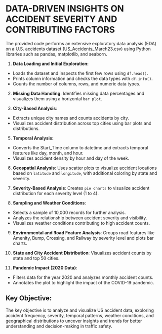 # **DATA-DRIVEN INSIGHTS ON ACCIDENT SEVERITY AND CONTRIBUTING FACTORS** #

The provided code performs an extensive exploratory data analysis (EDA) on a U.S. accidents dataset (US_Accidents_March23.csv) using Python libraries such as pandas, matplotlib, and seaborn.

1. **Data Loading and Initial Exploration**:
- Loads the dataset and inspects the first few rows using `df.head()`.
- Prints column information and checks the data types with `df.info()`.
- Counts the number of columns, rows, and numeric data types.

2. **Missing Data Handling**:
Identifies missing data percentages and visualizes them using a horizontal `bar plot`.

4. **City-Based Analysis**:
- Extracts unique city names and counts accidents by city.
- Visualizes accident distribution across top cities using bar plots and distributions.

5. **Temporal Analysis**:
- Converts the Start_Time column to datetime and extracts temporal features like day, month, and hour.
- Visualizes accident density by hour and day of the week.

6. **Geospatial Analysis**:
Uses scatter plots to visualize accident locations based on `latitude` and `longitude`, with additional coloring by state and severity.

7. **Severity-Based Analysis**:
Creates `pie charts` to visualize accident distribution for each severity level (1 to 4).

8. **Sampling and Weather Conditions**:
- Selects a sample of 10,000 records for further analysis.
- Analyzes the relationship between accident severity and visibility.
- Visualizes weather conditions contributing to high accident counts.

9. **Environmental and Road Feature Analysis**:
Groups road features like Amenity, Bump, Crossing, and Railway by severity level and plots bar charts.

10. **State and City Accident Distribution**:
Visualizes accident counts by state and top 50 cities.

11. **Pandemic Impact (2020 Data)**:
- Filters data for the year 2020 and analyzes monthly accident counts.
- Annotates the plot to highlight the impact of the COVID-19 pandemic.

## **Key Objective:** ##
The key objective is to analyze and visualize US accident data, exploring accident frequency, severity, temporal patterns, weather conditions, and geographical distributions to uncover insights and trends for better understanding and decision-making in traffic safety.
